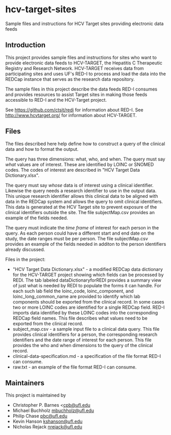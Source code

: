 hcv-target-sites
================

Sample files and instructions for HCV Target sites providing electronic data feeds

## Introduction

This project provides sample files and instructions for sites who want to provide electronic data feeds to HCV-TARGET, the Hepatitis C Therapeutic Registry and Research Network.  HCV-TARGET receives data from participating sites and uses UF's RED-I to process and load the data into the REDCap instance that serves as the research data repository.

The sample files in this project describe the data feeds RED-I consumes and provides resources to assist Target sites in making those feeds accessible to RED-I and the HCV-Target project.  

See https://github.com/ctsit/redi for information about RED-I.
See http://www.hcvtarget.org/ for information about HCV-TARGET.

## Files

The files described here help define how to construct a query of the clinical data and how to format the output.  

The query has three dimensions: what, who, and when.  The query must say _what_ values are of interest.  These are identified by LOINC or SNOMED codes.  The codes of interest are described in "HCV Target Data Dictionary.xlsx".  

The query must say _whose_ data is of interest using a clinical identifier.  Likewise the query needs a research identifier to use in the output data.  This unique research identifier allows this clinical data to be aligned with data in the REDCap system and allows the query to omit clinical identifiers.  This data is generated at the HCV Target site to prevent exposure of the clinical identifiers outside the site.  The file subjectMap.csv provides an example of the fields needed.  

The query must indicate the _time frame_ of interest for each person in the query.  As each person could have a different start and end date on the study, the date ranges must be per person.  The file subjectMap.csv provides an example of the fields needed in additon to the person identifiers already discussed.

Files in the project:

 * "HCV Target Data Dictionary.xlsx" - a modified REDCap data dictionary for the HCV-TARGET project showing which fields can be processed by REDI.  The tab labeled dataDictionaryforREDI provides a summary view of just what is needed by REDI to populate the forms it can handle.  For each such lab field the loinc_code, loinc_component, and loinc_long_common_name are provided to identify which lab components should be exported from the clinical record.  In some cases two or more LOINC codes are identified for a single REDCap field.  RED-I imports data identified by these LOINC codes into the corresponding REDCap field names.  This file describes what values need to be exported from the clinical record.
 * subject_map.csv - a sample input file to a clinical data query.  This file provides clinical identifiers for a person, the corresponding research identifiers and the date range of interest for each person.  This file provides the who and when dimensions to the query of the clinical record.  
 * clinical-data-specification.md - a specification of the file format RED-I can consume.  
 * raw.txt - an example of the file format RED-I can consume.

## Maintainers

This project is maintained by 

  * Christopher P. Barnes <cpb@ufl.edu
  * Michael Buchholz <mbuchholz@ufl.edu>
  * Philip Chase <pbc@ufl.edu>
  * Kevin Hanson <kshanson@ufl.edu>
  * Nicholas Rejack <nrejack@ufl.edu>
  >

